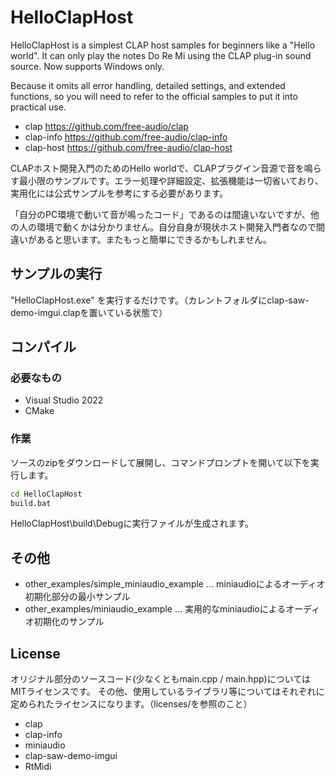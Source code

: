 
# HelloClapHost

HelloClapHost is a simplest CLAP host samples for beginners like a "Hello world". It can only play the notes Do Re Mi using the CLAP plug-in sound source. Now supports Windows only.

Because it omits all error handling, detailed settings, and extended functions, so you will need to refer to the official samples to put it into practical use.

* clap https://github.com/free-audio/clap
* clap-info https://github.com/free-audio/clap-info
* clap-host https://github.com/free-audio/clap-host

CLAPホスト開発入門のためのHello worldで、CLAPプラグイン音源で音を鳴らす最小限のサンプルです。エラー処理や詳細設定、拡張機能は一切省いており、実用化には公式サンプルを参考にする必要があります。

「自分のPC環境で動いて音が鳴ったコード」であるのは間違いないですが、他の人の環境で動くかは分かりません。自分自身が現状ホスト開発入門者なので間違いがあると思います。またもっと簡単にできるかもしれません。


## サンプルの実行

"HelloClapHost.exe" を実行するだけです。（カレントフォルダにclap-saw-demo-imgui.clapを置いている状態で）

## コンパイル

### 必要なもの
* Visual Studio 2022
* CMake

### 作業
ソースのzipをダウンロードして展開し、コマンドプロンプトを開いて以下を実行します。

```bash
cd HelloClapHost
build.bat
```

HelloClapHost\build\Debugに実行ファイルが生成されます。


## その他

* other_examples/simple_miniaudio_example ... miniaudioによるオーディオ初期化部分の最小サンプル
* other_examples/miniaudio_example ... 実用的なminiaudioによるオーディオ初期化のサンプル


## License
オリジナル部分のソースコード(少なくともmain.cpp / main.hpp)についてはMITライセンスです。
その他、使用しているライブラリ等についてはそれぞれに定められたライセンスになります。（licenses/を参照のこと）
* clap
* clap-info
* miniaudio
* clap-saw-demo-imgui
* RtMidi